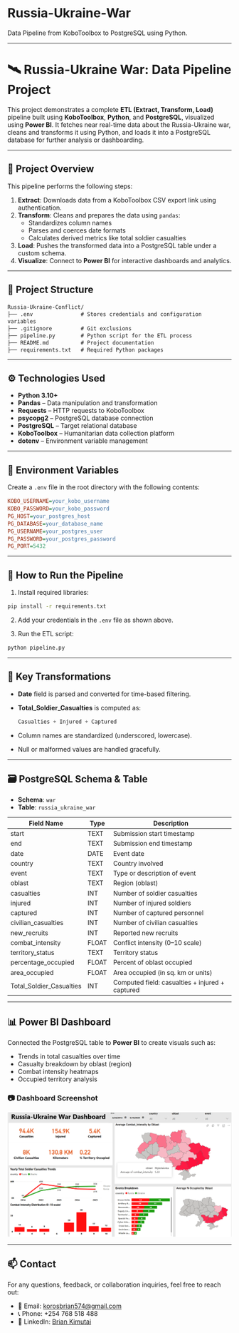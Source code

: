 
# Russia-Ukraine-War  
Data Pipeline from KoboToolbox to PostgreSQL using Python.

---

# 🛰️ Russia-Ukraine War: Data Pipeline Project

This project demonstrates a complete **ETL (Extract, Transform, Load)** pipeline built using **KoboToolbox**, **Python**, and **PostgreSQL**, visualized using **Power BI**. It fetches near real-time data about the Russia-Ukraine war, cleans and transforms it using Python, and loads it into a PostgreSQL database for further analysis or dashboarding.

---

## 📌 Project Overview

This pipeline performs the following steps:

1. **Extract**: Downloads data from a KoboToolbox CSV export link using authentication.  
2. **Transform**: Cleans and prepares the data using `pandas`:
   - Standardizes column names  
   - Parses and coerces date formats  
   - Calculates derived metrics like total soldier casualties  
3. **Load**: Pushes the transformed data into a PostgreSQL table under a custom schema.  
4. **Visualize**: Connect to **Power BI** for interactive dashboards and analytics.

---

## 📂 Project Structure

```
Russia-Ukraine-Conflict/
├── .env               # Stores credentials and configuration variables
├── .gitignore         # Git exclusions
├── pipeline.py        # Python script for the ETL process
├── README.md          # Project documentation
├── requirements.txt   # Required Python packages
```

---

## ⚙️ Technologies Used

- **Python 3.10+**  
- **Pandas** – Data manipulation and transformation  
- **Requests** – HTTP requests to KoboToolbox  
- **psycopg2** – PostgreSQL database connection  
- **PostgreSQL** – Target relational database  
- **KoboToolbox** – Humanitarian data collection platform  
- **dotenv** – Environment variable management  

---

## 🔐 Environment Variables

Create a `.env` file in the root directory with the following contents:

```ini
KOBO_USERNAME=your_kobo_username
KOBO_PASSWORD=your_kobo_password
PG_HOST=your_postgres_host
PG_DATABASE=your_database_name
PG_USERNAME=your_postgres_user
PG_PASSWORD=your_postgres_password
PG_PORT=5432
```

---

## 🚀 How to Run the Pipeline

1. Install required libraries:

```bash
pip install -r requirements.txt
```

2. Add your credentials in the `.env` file as shown above.

3. Run the ETL script:

```bash
python pipeline.py
```

---

## 🧠 Key Transformations

- **Date** field is parsed and converted for time-based filtering.  
- **Total_Soldier_Casualties** is computed as:

  ```python
  Casualties + Injured + Captured
  ```

- Column names are standardized (underscored, lowercase).  
- Null or malformed values are handled gracefully.

---

## 🗃️ PostgreSQL Schema & Table

- **Schema**: `war`  
- **Table**: `russia_ukraine_war`

| Field Name               | Type   | Description                             |
|--------------------------|--------|-----------------------------------------|
| start                    | TEXT   | Submission start timestamp              |
| end                      | TEXT   | Submission end timestamp                |
| date                     | DATE   | Event date                              |
| country                  | TEXT   | Country involved                        |
| event                    | TEXT   | Type or description of event            |
| oblast                   | TEXT   | Region (oblast)                         |
| casualties               | INT    | Number of soldier casualties            |
| injured                  | INT    | Number of injured soldiers              |
| captured                 | INT    | Number of captured personnel            |
| civilian_casualties      | INT    | Number of civilian casualties           |
| new_recruits             | INT    | Reported new recruits                   |
| combat_intensity         | FLOAT  | Conflict intensity (0–10 scale)         |
| territory_status         | TEXT   | Territory status                        |
| percentage_occupied      | FLOAT  | Percent of oblast occupied              |
| area_occupied            | FLOAT  | Area occupied (in sq. km or units)      |
| Total_Soldier_Casualties | INT    | Computed field: casualties + injured + captured |

---

## 📊 Power BI Dashboard

Connected the PostgreSQL table to **Power BI** to create visuals such as:

- Trends in total casualties over time  
- Casualty breakdown by oblast (region)  
- Combat intensity heatmaps  
- Occupied territory analysis  

### 📷 Dashboard Screenshot

![Russia-Ukraine War Dashboard](./image.png)


---

## 📫 Contact

For any questions, feedback, or collaboration inquiries, feel free to reach out:

- 📧 Email: korosbrian574@gmail.com  
- 📞 Phone: +254 768 518 488  
- 💼 LinkedIn: [Brian Kimutai](https://www.linkedin.com/in/brian-kimutai-0888352b6/)
